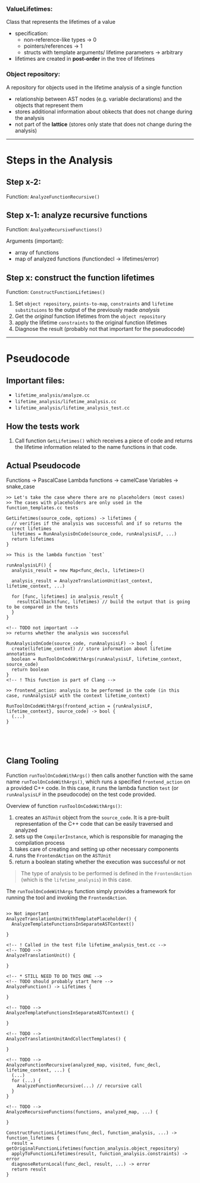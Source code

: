 ### ValueLifetimes:

Class that represents the lifetimes of a value

- specification:
  - non-reference-like types -> 0
  - pointers/references -> 1
  - structs with template arguments/
    lifetime parameters -> arbitrary
- lifetimes are created in **post-order** in the tree of lifetimes

### Object repository:

A repository for objects used in the lifetime analysis of a single function

- relationship between AST nodes (e.g. variable declarations) and the objects that represent them
- stores additional information about obkects that does not change during the analysis
- not part of the **lattice** (stores only state that does not change during the analysis)

---

# Steps in the Analysis

## Step x-2:

Function: `AnalyzeFunctionRecursive()`

## Step x-1: analyze recursive functions

Function: `AnalyzeRecursiveFunctions()`

Arguments (important):

- array of functions
- map of analyzed functions (functiondecl -> lifetimes/error)

## Step x: construct the function lifetimes

Function: `ConstructFunctionLifetimes()`

1. Set `object repository`, `points-to-map`, `constraints` and `lifetime substituions` to the output of the previously made _analysis_
2. Get the _original_ function lifetimes from the `object repository`
3. apply the lifetime `constraints` to the original function lifetimes
4. Diagnose the result (probably not that important for the pseudocode)

---

# Pseudocode

## Important files:

- `lifetime_analysis/analyze.cc`
- `lifetime_analysis/lifetime_analysis.cc`
- `lifetime_analysis/lifetime_analysis_test.cc`

## How the tests work

1. Call function `GetLifetimes()` which receives a piece of code and returns the lifetime information related to the name functions in that code.

## Actual Pseudocode

Functions -> PascalCase
Lambda functions -> camelCase
Variables -> snake_case

```
>> Let's take the case where there are no placeholders (most cases)
>> The cases with placeholders are only used in the function_templates.cc tests

GetLifetimes(source_code, options) -> lifetimes {
  // verifies if the analysis was successful and if so returns the correct lifetimes
  lifetimes = RunAnalysisOnCode(source_code, runAnalysisLF, ...)
  return lifetimes
}

>> This is the lambda function `test`

runAnalysisLF() {
  analysis_result = new Map<func_decls, lifetimes>()

  analysis_result = AnalyzeTranslationUnit(ast_context, lifetime_context, ...)

  for [func, lifetimes] in analysis_result {
    resultCallback(func, lifetimes) // build the output that is going to be compared in the tests
  }
}

<!-- TODO not important -->
>> returns whether the analysis was successful

RunAnalysisOnCode(source_code, runAnalysisLF) -> bool {
  create(lifetime_context) // store information about lifetime annotations
  boolean = RunToolOnCodeWithArgs(runAnalysisLF, lifetime_context, source_code)
  return boolean
}
<!-- ! This function is part of Clang -->

>> frontend_action: analysis to be performed in the code (in this case, runAnalysisLF with the context lifetime_context)

RunToolOnCodeWithArgs(frontend_action = {runAnalysisLF, lifetime_context}, source_code) -> bool {
  (...)
}





```

## Clang Tooling

Function `runToolOnCodeWithArgs()` then calls another function with the same name `runToolOnCodeWithArgs()`, which runs a specified `frontend_action` on a provided C++ code. In this case, it runs the lambda function `test` (or `runAnalysisLF` in the pseudocode) on the test code provided.

Overview of function `runToolOnCodeWithArgs()`:

1. creates an `ASTUnit` object from the `source_code`. It is a pre-built representation of the C++ code that can be easily traversed and analyzed
2. sets up the `CompilerInstance`, which is responsible for managing the compilation process
3. takes care of creating and setting up other necessary components
4. runs the `FrontendAction` on the `ASTUnit`
5. return a boolean stating whether the execution was successful or not

> The type of analysis to be performed is defined in the `FrontendAction` (which is the `lifetime_analysis`) in this case.

The `runToolOnCodeWithArgs` function simply provides a framework for running the tool and invoking the `FrontendAction`.

```

>> Not important
AnalyzeTranslationUnitWithTemplatePlaceholder() {
  AnalyzeTemplateFunctionsInSeparateASTContext()

}

<!-- ! Called in the test file lifetime_analysis_test.cc -->
<!-- TODO -->
AnalyzeTranslationUnit() {

}

<!-- * STILL NEED TO DO THIS ONE -->
<!-- TODO should probably start here -->
AnalyzeFunction() -> Lifetimes {

}

<!-- TODO -->
AnalyzeTemplateFunctionsInSeparateASTContext() {

}

<!-- TODO -->
AnalyzeTranslationUnitAndCollectTemplates() {

}

<!-- TODO -->
AnalyzeFunctionRecursive(analyzed_map, visited, func_decl, lifetime_context, ...) {
  (...)
  for (...) {
    AnalyzeFunctionRecursive(...) // recursive call
  }
}

<!-- TODO -->
AnalyzeRecursiveFunctions(functions, analyzed_map, ...) {

}

ConstructFunctionLifetimes(func_decl, function_analysis, ...) -> function_lifetimes {
  result = getOriginalFunctionLifetimes(function_analysis.object_repository)
  applyToFunctionLifetimes(result, function_analysis.constraints) -> error
  diagnoseReturnLocal(func_decl, result, ...) -> error
  return result
}


```
